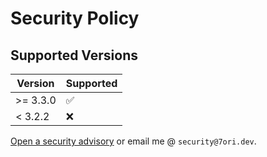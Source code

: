 # Security Policy

## Supported Versions

| Version   | Supported          |
|-----------|--------------------|
| \>= 3.3.0 | :white_check_mark: |
| < 3.2.2   | :x:                |

[Open a security advisory](https://github.com/7orivorian/Wraith/security/advisories/new) or email me @ `security@7ori.dev`.
